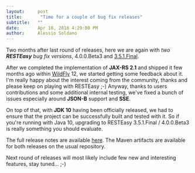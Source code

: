 ```yaml
---
layout:     post
title:       "Time for a couple of bug fix releases"
subtitle:   ""
date:       Apr 18, 2018 4:29:00 PM
author:     Alessio Soldano
---
```



                    



                    




Two months after last round of releases, here we are again with _two_ _**RESTEasy**_ _bug fix versions_, 4.0.0.Beta3 and [3.5.1.Final](http://resteasy.jboss.org/downloads).

After we completed the implementation of **JAX-RS 2.1** and shipped it few months ago within [WildFly](http://wildfly.org/) 12, we started getting some feedback about it. I&#39;m really happy about the interest coming from the community, thanks and please keep on playing with RESTEasy ;-) Anyway, thanks to users contributions and some additional internal testing, we&#39;ve fixed a bunch of issues especially around **JSON-B** support and **SSE**.

On top of that, with **JDK 10** having been officially released, we had to ensure that the project can be successfully built and tested with it. So if you&#39;re running with Java 10, upgrading to RESTEasy 3.5.1.Final / 4.0.0.Beta3 is really something you should evaluate.

The full release notes are available [here](https://issues.jboss.org/secure/ReleaseNote.jspa?version=12336861&amp;styleName=Text&amp;projectId=12310560&amp;Create=Create). The Maven artifacts are available  for both releases on the usual repository.

Next round of releases will most likely include few new and interesting features, stay tuned... ;-)




                    




                    

                    


                
